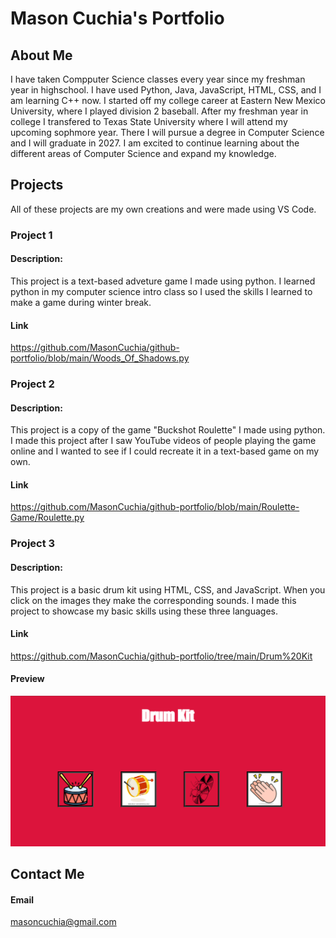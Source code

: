 # Mason Cuchia's Portfolio
 
## About Me
I have taken Compputer Science classes every year since my freshman year in highschool. I have used Python, Java, JavaScript, HTML, CSS, and I am learning C++ now. I started off my college career at Eastern New Mexico University, where I played division 2 baseball. After my freshman year in college I transfered to Texas State University where I will attend my upcoming sophmore year. There I will pursue a degree in Computer Science and I will graduate in 2027. I am excited to continue learning about the different areas of Computer Science and expand my knowledge.

## Projects
All of these projects are my own creations and were made using VS Code.

### Project 1

#### Description:
 This project is a text-based adveture game I made using python. I learned python in my computer science intro class so I used the skills I learned to make a game during winter break. 

#### Link 
https://github.com/MasonCuchia/github-portfolio/blob/main/Woods_Of_Shadows.py 

### Project 2

#### Description:
 This project is a copy of the game "Buckshot Roulette" I made using python. I made this project after I saw YouTube videos of people playing the game online and I wanted to see if I could recreate it in a text-based game on my own.

#### Link 
https://github.com/MasonCuchia/github-portfolio/blob/main/Roulette-Game/Roulette.py

### Project 3

#### Description:
 This project is a basic drum kit using HTML, CSS, and JavaScript. When you click on the images they make the corresponding sounds. I made this project to showcase my basic skills using these three languages.

#### Link 
https://github.com/MasonCuchia/github-portfolio/tree/main/Drum%20Kit

 #### Preview
![Alt text](image.png)



## Contact Me 

#### Email
masoncuchia@gmail.com
